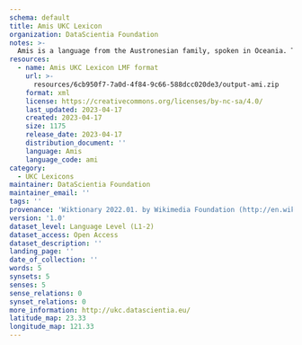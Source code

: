 ```yaml
---
schema: default
title: Amis UKC Lexicon
organization: DataScientia Foundation
notes: >-
  Amis is a language from the Austronesian family, spoken in Oceania. The UKC Lexicon of Amis is represented as a lexico-semantic network. It consists of words, word senses, synsets, as well as sense-level and synset-level relationships.
resources:
  - name: Amis UKC Lexicon LMF format
    url: >-
      resources/6cb950f7-7a0d-4f84-9c66-588dcc020de3/output-ami.zip
    format: xml
    license: https://creativecommons.org/licenses/by-nc-sa/4.0/
    last_updated: 2023-04-17
    created: 2023-04-17
    size: 1175
    release_date: 2023-04-17
    distribution_document: ''
    language: Amis
    language_code: ami
category:
  - UKC Lexicons
maintainer: DataScientia Foundation
maintainer_email: ''
tags: ''
provenance: 'Wiktionary 2022.01. by Wikimedia Foundation (http://en.wiktionary.org); CogNet 2.1 by Khuyagbaatar Batsuren, National University of Mongolia (http://cognet.ukc.disi.unitn.it); Princeton WordNet 2.1 by Princeton University (https://wordnet.princeton.edu)'
version: '1.0'
dataset_level: Language Level (L1-2)
dataset_access: Open Access
dataset_description: ''
landing_page: ''
date_of_collection: ''
words: 5
synsets: 5
senses: 5
sense_relations: 0
synset_relations: 0
more_information: http://ukc.datascientia.eu/
latitude_map: 23.33
longitude_map: 121.33
---
```

